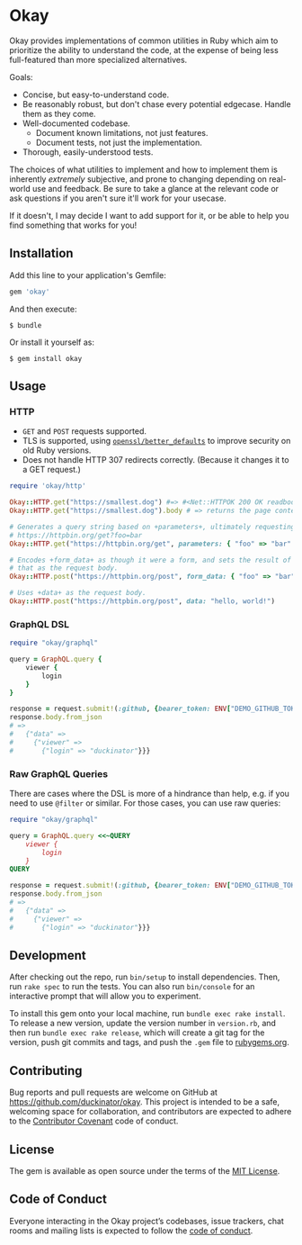 # Okay

Okay provides implementations of common utilities in Ruby which aim to
prioritize the ability to understand the code, at the expense of being
less full-featured than more specialized alternatives.

Goals:

* Concise, but easy-to-understand code.
* Be reasonably robust, but don't chase every potential edgecase. Handle
  them as they come.
* Well-documented codebase.
  * Document known limitations, not just features.
  * Document tests, not just the implementation.
* Thorough, easily-understood tests.

The choices of what utilities to implement and how to implement them is
inherently _extremely_ subjective, and prone to changing depending on
real-world use and feedback. Be sure to take a glance at the relevant code
or ask questions if you aren't sure it'll work for your usecase.

If it doesn't, I may decide I want to add support for it, or be able to
help you find something that works for you!

## Installation

Add this line to your application's Gemfile:

```ruby
gem 'okay'
```

And then execute:

    $ bundle

Or install it yourself as:

    $ gem install okay

## Usage

### HTTP

* `GET` and `POST` requests supported.
* TLS is supported, using [`openssl/better_defaults`](https://github.com/duckinator/openssl-better_defaults/) to improve security on old Ruby versions.
* Does not handle HTTP 307 redirects correctly. (Because it changes it to a GET
  request.)

```ruby
require 'okay/http'

Okay::HTTP.get("https://smallest.dog") #=> #<Net::HTTPOK 200 OK readbody=true>
Okay::HTTP.get("https://smallest.dog").body # => returns the page contents.

# Generates a query string based on +parameters+, ultimately requesting
# https://httpbin.org/get?foo=bar
Okay::HTTP.get("https://httpbin.org/get", parameters: { "foo" => "bar" })

# Encodes +form_data+ as though it were a form, and sets the result of
# that as the request body.
Okay::HTTP.post("https://httpbin.org/post", form_data: { "foo" => "bar" })

# Uses +data+ as the request body.
Okay::HTTP.post("https://httpbin.org/post", data: "hello, world!")
```

### GraphQL DSL

```ruby
require "okay/graphql"

query = GraphQL.query {
    viewer {
        login
    }
}

response = request.submit!(:github, {bearer_token: ENV["DEMO_GITHUB_TOKEN"]})
response.body.from_json
# =>
#   {"data" =>
#     {"viewer" =>
#       {"login" => "duckinator"}}}
```

### Raw GraphQL Queries

There are cases where the DSL is more of a hindrance than help, e.g. if
you need to use `@filter` or similar. For those cases, you can use raw
queries:

```ruby
require "okay/graphql"

query = GraphQL.query <<~QUERY
    viewer {
        login
    }
QUERY

response = request.submit!(:github, {bearer_token: ENV["DEMO_GITHUB_TOKEN"]})
response.body.from_json
# =>
#   {"data" =>
#     {"viewer" =>
#       {"login" => "duckinator"}}}

```

## Development

After checking out the repo, run `bin/setup` to install dependencies. Then, run `rake spec` to run the tests. You can also run `bin/console` for an interactive prompt that will allow you to experiment.

To install this gem onto your local machine, run `bundle exec rake install`. To release a new version, update the version number in `version.rb`, and then run `bundle exec rake release`, which will create a git tag for the version, push git commits and tags, and push the `.gem` file to [rubygems.org](https://rubygems.org).

## Contributing

Bug reports and pull requests are welcome on GitHub at https://github.com/duckinator/okay. This project is intended to be a safe, welcoming space for collaboration, and contributors are expected to adhere to the [Contributor Covenant](http://contributor-covenant.org) code of conduct.

## License

The gem is available as open source under the terms of the [MIT License](http://opensource.org/licenses/MIT).

## Code of Conduct

Everyone interacting in the Okay project’s codebases, issue trackers, chat rooms and mailing lists is expected to follow the [code of conduct](https://github.com/duckinator/okay/blob/master/CODE_OF_CONDUCT.md).
